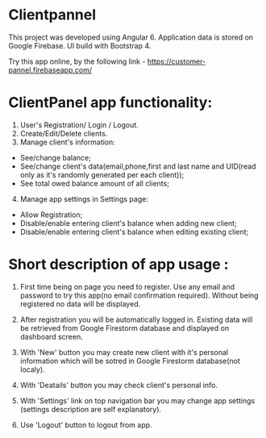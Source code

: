 # Clientpannel

This project was developed using Angular 6.
Application data is stored on Google Firebase.
UI build with Bootstrap 4.

Try this app online, by the following link - https://customer-pannel.firebaseapp.com/


# ClientPanel app functionality:

1. User's Registration/ Login / Logout.
2. Create/Edit/Delete clients.
3. Manage client's information: 
 - See/change balance;
 - See/change client's data(email,phone,first and last name and UID(read only as it's randomly generated per each client));
 - See total owed balance amount of all clients;
4. Manage app settings in Settings page:
 - Allow Registration;
 - Disable/enable entering client's balance when adding new client;
 - Disable/enable entering client's balance when editing existing client;




# Short description of app usage :

1. First time being on page you need to register. Use any email and password to try this app(no email confirmation required).
 Without being registered no data will be displayed.
 
2. After registration you will be automatically logged in. Existing data will be retrieved from Google Firestorm database and displayed on dashboard screen.

3. With 'New' button you may create new client with it's personal information which will be sotred in Google Firestorm database(not localy).

4. With 'Deatails' button you may check client's personal info.

5. With 'Settings' link on  top navigation bar you may change app settings (settings description are self explanatory).

6. Use 'Logout' button to logout from app.
 
